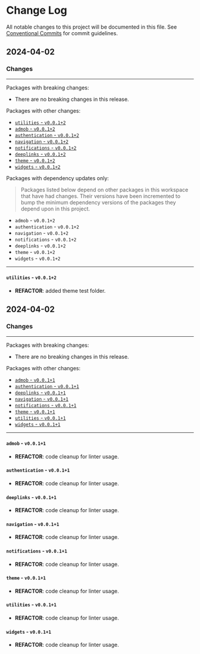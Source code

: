 # Change Log

All notable changes to this project will be documented in this file.
See [Conventional Commits](https://conventionalcommits.org) for commit guidelines.

## 2024-04-02

### Changes

---

Packages with breaking changes:

 - There are no breaking changes in this release.

Packages with other changes:

 - [`utilities` - `v0.0.1+2`](#utilities---v0012)
 - [`admob` - `v0.0.1+2`](#admob---v0012)
 - [`authentication` - `v0.0.1+2`](#authentication---v0012)
 - [`navigation` - `v0.0.1+2`](#navigation---v0012)
 - [`notifications` - `v0.0.1+2`](#notifications---v0012)
 - [`deeplinks` - `v0.0.1+2`](#deeplinks---v0012)
 - [`theme` - `v0.0.1+2`](#theme---v0012)
 - [`widgets` - `v0.0.1+2`](#widgets---v0012)

Packages with dependency updates only:

> Packages listed below depend on other packages in this workspace that have had changes. Their versions have been incremented to bump the minimum dependency versions of the packages they depend upon in this project.

 - `admob` - `v0.0.1+2`
 - `authentication` - `v0.0.1+2`
 - `navigation` - `v0.0.1+2`
 - `notifications` - `v0.0.1+2`
 - `deeplinks` - `v0.0.1+2`
 - `theme` - `v0.0.1+2`
 - `widgets` - `v0.0.1+2`

---

#### `utilities` - `v0.0.1+2`

 - **REFACTOR**: added theme test folder.


## 2024-04-02

### Changes

---

Packages with breaking changes:

 - There are no breaking changes in this release.

Packages with other changes:

 - [`admob` - `v0.0.1+1`](#admob---v0011)
 - [`authentication` - `v0.0.1+1`](#authentication---v0011)
 - [`deeplinks` - `v0.0.1+1`](#deeplinks---v0011)
 - [`navigation` - `v0.0.1+1`](#navigation---v0011)
 - [`notifications` - `v0.0.1+1`](#notifications---v0011)
 - [`theme` - `v0.0.1+1`](#theme---v0011)
 - [`utilities` - `v0.0.1+1`](#utilities---v0011)
 - [`widgets` - `v0.0.1+1`](#widgets---v0011)

---

#### `admob` - `v0.0.1+1`

 - **REFACTOR**: code cleanup for linter usage.

#### `authentication` - `v0.0.1+1`

 - **REFACTOR**: code cleanup for linter usage.

#### `deeplinks` - `v0.0.1+1`

 - **REFACTOR**: code cleanup for linter usage.

#### `navigation` - `v0.0.1+1`

 - **REFACTOR**: code cleanup for linter usage.

#### `notifications` - `v0.0.1+1`

 - **REFACTOR**: code cleanup for linter usage.

#### `theme` - `v0.0.1+1`

 - **REFACTOR**: code cleanup for linter usage.

#### `utilities` - `v0.0.1+1`

 - **REFACTOR**: code cleanup for linter usage.

#### `widgets` - `v0.0.1+1`

 - **REFACTOR**: code cleanup for linter usage.

